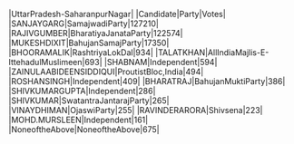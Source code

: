  
|UttarPradesh-SaharanpurNagar|
|Candidate|Party|Votes|
|SANJAYGARG|SamajwadiParty|127210|
|RAJIVGUMBER|BharatiyaJanataParty|122574|
|MUKESHDIXIT|BahujanSamajParty|17350|
|BHOORAMALIK|RashtriyaLokDal|934|
|TALATKHAN|AllIndiaMajlis-E-IttehadulMuslimeen|693|
|SHABNAM|Independent|594|
|ZAINULAABIDEENSIDDIQUI|ProutistBloc,India|494|
|ROSHANSINGH|Independent|409|
|BHARATRAJ|BahujanMuktiParty|386|
|SHIVKUMARGUPTA|Independent|286|
|SHIVKUMAR|SwatantraJantarajParty|265|
|VINAYDHIMAN|OjaswiParty|255|
|RAVINDERARORA|Shivsena|223|
|MOHD.MURSLEEN|Independent|161|
|NoneoftheAbove|NoneoftheAbove|675|
